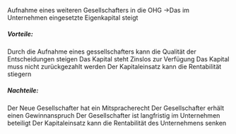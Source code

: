 Aufnahme eines weiteren Gesellschafters in die OHG
->Das im Unternehmen eingesetzte Eigenkapital steigt

##### Vorteile:
Durch die Aufnahme eines gessellschafters kann die Qualität der Entscheidungen steigen
Das Kapital steht Zinslos zur Verfügung
Das Kapital muss nicht zurückgezahlt werden
Der Kapitaleinsatz kann die Rentabilität stiegern

##### Nachteile:
Der Neue Gesellschafter hat ein Mitspracherecht
Der Gesellschafter erhält einen Gewinnanspruch
Der Gesellschafter ist langfristig im Unternehmen beteiligt
Der Kapitaleinsatz kann die Rentabilität des Unternehmens senken